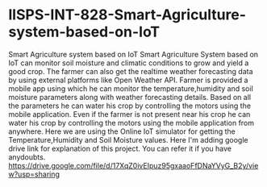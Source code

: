 # llSPS-INT-828-Smart-Agriculture-system-based-on-IoT
Smart Agriculture system based on IoT
Smart Agriculture System based on IoT can monitor soil moisture and climatic conditions to grow and yield a good crop.
The farmer can also get the realtime weather forecasting data by using external platforms like Open Weather API.
Farmer is provided a mobile app using which he can monitor the temperature,humidity and soil moisture parameters along with weather forecasting details.
Based on all the parameters he can water his crop by controlling the motors using the mobile application.
Even if the farmer is not present near his crop he can water his crop by controlling the motors using the mobile application from anywhere.
Here we are using the Online IoT simulator for getting the Temperature,Humidity and Soil Moisture values.
Here I'm adding google drive link for explanation of this project. You can refer it if you have anydoubts.
https://drive.google.com/file/d/17XqZ0ivEIpuz95gxaaoFfDNaYVyG_B2y/view?usp=sharing
